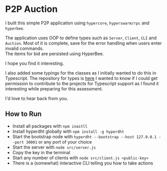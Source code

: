 # P2P Auction

I built this simple P2P application using `hypercore`, `hyperswarm/rpc` and `hyperbee`.

The application uses OOP to define types such as `Server`, `Client`, `CLI` and `Auction`.
Most of it is complete, save for the error handling when users enter invalid commands.\
The items for bid are persisted using HyperBee.

I hope you find it interesting.

I also added some typings for the classes as I initially wanted to do this in Typescript.
The repository for types is [here](https://github.com/C0l0red/hyper-types)
I wanted to know if I could get permission to contribute to the projects for Typescript support as I found it
interesting while preparing for this assessment.

I'd love to hear back from you.

## How to Run

- Install all packages with `npm inastll`
- Install hyperdht globally with `npm install -g hyperdht`
- Start the bootstrap node with `hyperdht --bootstrap --host 127.0.0.1 --port 30001` or any port of your choice
- Start the server with `node src/server.js`
- Copy the key in the terminal
- Start any number of clients with `node src/client.js <public-key>`
- There is a (somewhat) interactive CLI telling you how to take actions
